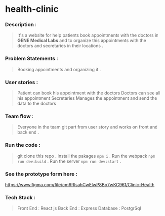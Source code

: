 # health-clinic 

### Description :

>  It's a website for help patients book appointments with the doctors in **GENE Medical Labs** and to organize this appointments with the doctors and secretaries in their locations .

### Problem Statements :

>  Booking appointments and organizing it .

### User stories : 

>  Patient can book his appointment with the doctors
>  Doctors can see all his appointment 
>  Secretaries Manages the appointment and send the data to the doctors

### Team flow : 

>  Everyone in the team git part from user story and works on front and back end .

### Run the code :

> git clone this repo .
> install the pakages `npm i` .
> Run the webpack `npm run dev:build` .
> Run the server `npm run dev:start` . 

### See the prototype form here : 
https://www.figma.com/file/cm6RIsahCwElwP8Bo7wKC961/Clinic-Health

### Tech Stack : 
> Front End : React js
> Back End : Express 
> Database : PostgrSql 

